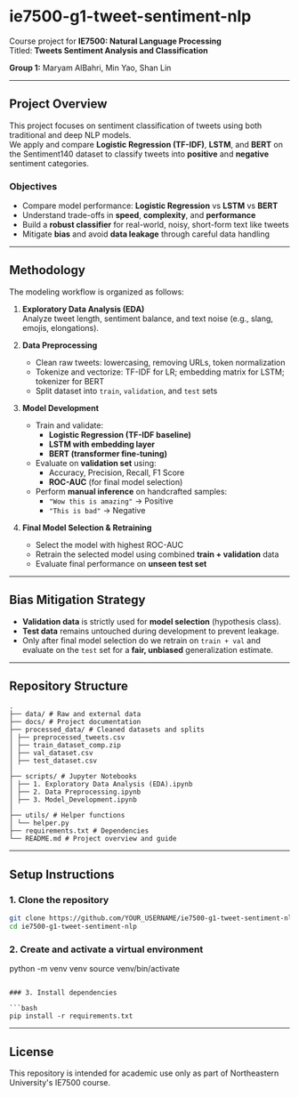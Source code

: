 # ie7500-g1-tweet-sentiment-nlp

Course project for **IE7500: Natural Language Processing**  
Titled: **Tweets Sentiment Analysis and Classification**

**Group 1:** Maryam AlBahri, Min Yao, Shan Lin

---

## Project Overview

This project focuses on sentiment classification of tweets using both traditional and deep NLP models.  
We apply and compare **Logistic Regression (TF-IDF)**, **LSTM**, and **BERT** on the Sentiment140 dataset to classify tweets into **positive** and **negative** sentiment categories.


### Objectives

- Compare model performance: **Logistic Regression** vs **LSTM** vs **BERT**
- Understand trade-offs in **speed**, **complexity**, and **performance**
- Build a **robust classifier** for real-world, noisy, short-form text like tweets
- Mitigate **bias** and avoid **data leakage** through careful data handling

---

## Methodology

The modeling workflow is organized as follows:

1. **Exploratory Data Analysis (EDA)**  
   Analyze tweet length, sentiment balance, and text noise (e.g., slang, emojis, elongations).

2. **Data Preprocessing**  
   - Clean raw tweets: lowercasing, removing URLs, token normalization
   - Tokenize and vectorize: TF-IDF for LR; embedding matrix for LSTM; tokenizer for BERT
   - Split dataset into `train`, `validation`, and `test` sets

3. **Model Development**  
   - Train and validate:  
     - **Logistic Regression (TF-IDF baseline)**  
     - **LSTM with embedding layer**  
     - **BERT (transformer fine-tuning)**
   - Evaluate on **validation set** using:
     - Accuracy, Precision, Recall, F1 Score
     - **ROC-AUC** (for final model selection)
   - Perform **manual inference** on handcrafted samples:
     - `"Wow this is amazing"` → Positive  
     - `"This is bad"` → Negative  

4. **Final Model Selection & Retraining**  
   - Select the model with highest ROC-AUC
   - Retrain the selected model using combined **train + validation** data
   - Evaluate final performance on **unseen test set**

---

## Bias Mitigation Strategy

- **Validation data** is strictly used for **model selection** (hypothesis class).
- **Test data** remains untouched during development to prevent leakage.
- Only after final model selection do we retrain on `train + val` and evaluate on the `test` set for a **fair, unbiased** generalization estimate.

---

## Repository Structure

```
.
├── data/ # Raw and external data
├── docs/ # Project documentation
├── processed_data/ # Cleaned datasets and splits
│ ├── preprocessed_tweets.csv
│ ├── train_dataset_comp.zip
│ ├── val_dataset.csv
│ ├── test_dataset.csv
│
├── scripts/ # Jupyter Notebooks
│ ├── 1. Exploratory Data Analysis (EDA).ipynb
│ ├── 2. Data Preprocessing.ipynb
│ ├── 3. Model_Development.ipynb
│
├── utils/ # Helper functions
│ └── helper.py
├── requirements.txt # Dependencies
└── README.md # Project overview and guide

```

---

## Setup Instructions

### 1. Clone the repository

```bash
git clone https://github.com/YOUR_USERNAME/ie7500-g1-tweet-sentiment-nlp.git (or ssh)
cd ie7500-g1-tweet-sentiment-nlp
```

### 2. Create and activate a virtual environment


python -m venv venv
source venv/bin/activate
```

### 3. Install dependencies

```bash
pip install -r requirements.txt
```

---

## License

This repository is intended for academic use only as part of Northeastern University's IE7500 course.
